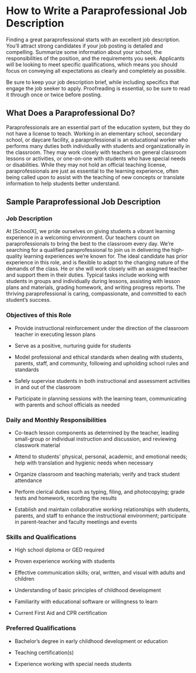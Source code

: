 # How to Write a Paraprofessional Job Description

Finding a great paraprofessional starts with an excellent job description. You’ll attract strong candidates if your job posting is detailed and compelling. Summarize some information about your school, the responsibilities of the position, and the requirements you seek. Applicants will be looking to meet specific qualifications, which means you should focus on conveying all expectations as clearly and completely as possible.

Be sure to keep your job description brief, while including specifics that engage the job seeker to apply. Proofreading is essential, so be sure to read it through once or twice before posting.
## What Does a Paraprofessional Do?

Paraprofessionals are an essential part of the education system, but they do not have a license to teach. Working in an elementary school, secondary school, or daycare facility, a paraprofessional is an educational worker who performs many duties both individually with students and organizationally in the classroom. They may work closely with teachers on general classroom lessons or activities, or one-on-one with students who have special needs or disabilities. While they may not hold an official teaching license, paraprofessionals are just as essential to the learning experience, often being called upon to assist with the teaching of new concepts or translate information to help students better understand.

## Sample Paraprofessional Job Description

### Job Description

At [SchoolX], we pride ourselves on giving students a vibrant learning experience in a welcoming environment. Our teachers count on paraprofessionals to bring the best to the classroom every day. We’re searching for a qualified paraprofessional to join us in delivering the high-quality learning experiences we’re known for. The ideal candidate has prior experience in this role, and is flexible to adapt to the changing nature of the demands of the class. He or she will work closely with an assigned teacher and support them in their duties. Typical tasks include working with students in groups and individually during lessons, assisting with lesson plans and materials, grading homework, and writing progress reports. The thriving paraprofessional is caring, compassionate, and committed to each student’s success.

### Objectives of this Role

* Provide instructional reinforcement under the direction of the classroom teacher in executing lesson plans

* Serve as a positive, nurturing guide for students

* Model professional and ethical standards when dealing with students, parents, staff, and community, following and upholding school rules and standards

* Safely supervise students in both instructional and assessment activities in and out of the classroom

* Participate in planning sessions with the learning team, communicating with parents and school officials as needed

### Daily and Monthly Responsibilities

* Co-teach lesson components as determined by the teacher, leading small-group or individual instruction and discussion, and reviewing classwork material

* Attend to students' physical, personal, academic, and emotional needs; help with translation and hygienic needs when necessary

* Organize classroom and teaching materials; verify and track student attendance

* Perform clerical duties such as typing, filing, and photocopying; grade tests and homework, recording the results

* Establish and maintain collaborative working relationships with students, parents, and staff to enhance the instructional environment; participate in parent-teacher and faculty meetings and events

### Skills and Qualifications

* High school diploma or GED required

* Proven experience working with students

* Effective communication skills; oral, written, and visual with adults and children

* Understanding of basic principles of childhood development

* Familiarity with educational software or willingness to learn

* Current First Aid and CPR certification

### Preferred Qualifications

* Bachelor’s degree in early childhood development or education

* Teaching certification(s)

* Experience working with special needs students

